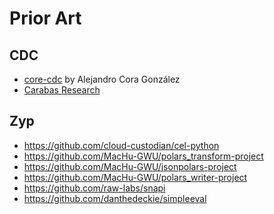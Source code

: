 # Prior Art

## CDC
- [core-cdc] by Alejandro Cora González
- [Carabas Research](https://lorrystream.readthedocs.io/carabas/research.html)

## Zyp
- https://github.com/cloud-custodian/cel-python
- https://github.com/MacHu-GWU/polars_transform-project
- https://github.com/MacHu-GWU/jsonpolars-project
- https://github.com/MacHu-GWU/polars_writer-project
- https://github.com/raw-labs/snapi
- https://github.com/danthedeckie/simpleeval


[core-cdc]: https://pypi.org/project/core-cdc/
